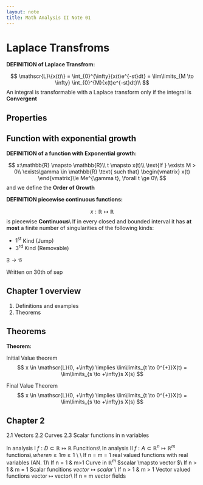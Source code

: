 ```yaml
---
layout: note
title: Math Analysis II Note 01
---
```


# Laplace Transfroms #

<div class="note-block">
<strong>DEFINITION of Laplace Transfrom:</strong>

$$
\mathscr{L}\{x(t)\} = \int_{0}^{\infty}{x(t)e^{-st}dt} = \lim\limits_{M \to \infty} \int_{0}^{M}{x(t)e^{-st}dt}\\
$$
An integral is transformable with a Laplace transform only if the integral is **Convergent**
</div>

## Properties ##

## Function with exponential growth ##

<div class="note-block">
<strong>DEFINITION of a function with Exponential growth:</strong>

$$
x:\mathbb{R} \mapsto \mathbb{R}\\
t \mapsto x(t)\\
\text{If } \exists M > 0\\
\exists\gamma \in \mathbb{R} \text{ such that} \begin{vmatrix} x(t) \end{vmatrix}\le Me^{\gamma t}, \forall t \ge 0\\
$$
and we define the **Order of Growth**

</div>


<div class="note-block">
<strong>DEFINITION piecewise continuous functions:</strong>

$$
x: \mathbb{R} \mapsto \mathbb{R}$$ is piecewise **Continuous**\\
If in every closed and bounded interval it has **at most** a finite number of singularities of the following kinds:

* $1^{\text{st}}$ Kind (Jump)
* $3^{\text{rd}}$ Kind (Removable)
</div>

$\mathfrak{F} \to \mathscr{G}$

Written on 30th of sep
## Chapter 1 overview ##

1. Definitions and examples
1. Theorems

## Theorems ##

<div class="note-block">
<strong>Theorem:</strong>

Initial Value theorem
$$
x \in \mathscr{L}(0, +\infty) \implies \lim\limits_{t \to 0^{+}}X(t) = \lim\limits_{s \to +\infty}s X(s)  $$

Final Value Theorem
$$
x \in \mathscr{L}(0, +\infty) \implies \lim\limits_{t \to 0^{+}}X(t) = \lim\limits_{s \to +\infty}s X(s)  $$
</div>

## Chapter 2 ##

2.1 Vectors
2.2 Curves
2.3 Scalar functions in n variables

In analysis I $f:D \subset \mathbb{R} \mapsto \mathbb{R}$ Funcitions\\
In analysis II $f: A \subset \mathbb{R}^n \mapsto \mathbb{R}^m$ functions\\
$where n \ge  1 m \ge 1$ \\
\\
If n = m = 1 real valued functions with real variables (AN. 1)\\
If n = 1 & m>1 Curve in $\mathbb{R}^m$ $scalar \mapsto vector $\\
If n > 1 & m = 1 Scalar funcitions $vector \mapsto scalar$ \\
If n > 1 & m > 1 Vector valued functions vector $\mapsto$ vector\\
    If n = m vector fields
